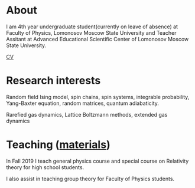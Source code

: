 # About 
I am 4th year undergraduate student(currently on leave of absence) at Faculty of Physics, Lomonosov Moscow State University and Teacher Assitant at Advanced Educational Scientific Center of Lomonosov Moscow State University.

<a href='tikhonov_cv.pdf'> CV </a>

# Research interests
Random field Ising model, spin chains, spin systems, integrable probability, Yang-Baxter equation, random matrices, quantum adiabaticity.

Rarefied gas dynamics, Lattice Boltzmann methods, extended gas dynamics

# Teaching (<a href="/teaching/">materials</a>)
In Fall 2019 I teach general physics course and special course on Relativity theory for high school students.

I also assist in teaching group theory for Faculty of Physics students.